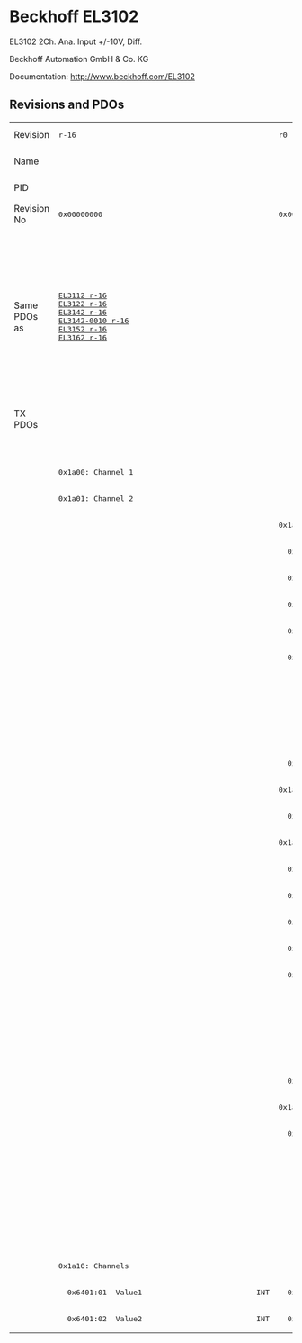 # Beckhoff EL3102

EL3102 2Ch. Ana. Input +/-10V, Diff.

Beckhoff Automation GmbH & Co. KG

Documentation: <a href="http://www.beckhoff.com/EL3102">http://www.beckhoff.com/EL3102</a>

## Revisions and PDOs
<table>
<tr >
<td class="first">Revision</td>
<td ><pre>r-16</pre></td>
<td ><pre>r0</pre></td>
<td ><pre>r1</pre></td>
<td ><pre>r2</pre></td>
<td ><pre>r3</pre></td>
<td ><pre>r4</pre></td>
<td ><pre>r9979</pre></td>
</tr>
<tr >
<td class="first">Name</td>
<td  colspan=6 align="center"><pre>EL3102 2Ch. Ana. Input +/-10V, Diff.</pre></td>
<td ><pre>EL3102 2Ch. Ana. Input +/-10V, DIFF</pre></td>
</tr>
<tr >
<td class="first">PID</td>
<td  colspan=7 align="center"><pre>0x0c1e3052</pre></td>
</tr>
<tr >
<td class="first">Revision No</td>
<td ><pre>0x00000000</pre></td>
<td ><pre>0x00100000</pre></td>
<td ><pre>0x00110000</pre></td>
<td ><pre>0x00120000</pre></td>
<td ><pre>0x00130000</pre></td>
<td ><pre>0x00140000</pre></td>
<td ><pre>0x270b0000</pre></td>
</tr>
<tr >
<td class="first">Same PDOs as</td>
<td ><pre><a href="EL3112">EL3112 r-16</a><br/><a href="EL3122">EL3122 r-16</a><br/><a href="EL3142">EL3142 r-16</a><br/><a href="EL3142-0010">EL3142-0010 r-16</a><br/><a href="EL3152">EL3152 r-16</a><br/><a href="EL3162">EL3162 r-16</a></pre></td>
<td  colspan=3 align="center"><pre><a href="EL3112">EL3112 r0</a><br/><a href="EL3112">EL3112 r1</a><br/><a href="EL3112">EL3112 r2</a><br/><a href="EL3122">EL3122 r0</a><br/><a href="EL3122">EL3122 r1</a><br/><a href="EL3122">EL3122 r2</a><br/><a href="EL3142">EL3142 r0</a><br/><a href="EL3142">EL3142 r1</a><br/><a href="EL3142">EL3142 r2</a><br/><a href="EL3142-0010">EL3142-0010 r0</a><br/><a href="EL3142-0010">EL3142-0010 r1</a><br/><a href="EL3142-0010">EL3142-0010 r2</a><br/><a href="EL3142-0010">EL3142-0010 r3</a><br/><a href="EL3152">EL3152 r0</a><br/><a href="EL3152">EL3152 r1</a><br/><a href="EL3152">EL3152 r2</a><br/><a href="EL3162">EL3162 r0</a><br/><a href="EL3162">EL3162 r1</a><br/><a href="EL3162">EL3162 r2</a></pre></td>
<td  colspan=2 align="center"></td>
<td ><pre><a href="EL3162">EL3162 r9979</a></pre></td>
</tr>
<tr class="txpdo pdosection">
<td class="first" rowspan=35 valign=top>TX PDOs</td>
<td colspan=6 align="left"></td>
<td><pre>: </pre></td>
<td></td>
</tr>
<tr class="txpdo pdosection">
<td class="first" colspan=6 align="left"></td>
<td ><pre>: </pre></td>
</tr>
<tr class="txpdo pdosection">
<td class="first" colspan=6 align="left"><pre>0x1a00: Channel 1</pre></td>
<td ></td>
</tr>
<tr class="txpdo pdosection">
<td class="first" colspan=6 align="left"><pre>0x1a01: Channel 2</pre></td>
<td ></td>
</tr>
<tr class="txpdo pdosection">
<td class="first"></td>
<td  colspan=5 align="left"><pre>0x1a02: AI Standard Channel 1</pre></td>
<td ></td>
</tr>
<tr class="txpdo">
<td class="first"></td>
<td  colspan=5 align="left"><pre>  0x6000:01  Status__Underrange              BOOL</pre></td>
<td ></td>
</tr>
<tr class="txpdo">
<td class="first"></td>
<td  colspan=5 align="left"><pre>  0x6000:02  Status__Overrange               BOOL</pre></td>
<td ></td>
</tr>
<tr class="txpdo">
<td class="first"></td>
<td  colspan=5 align="left"><pre>  0x6000:03  Status__Limit 1                 BIT2</pre></td>
<td ></td>
</tr>
<tr class="txpdo">
<td class="first"></td>
<td  colspan=5 align="left"><pre>  0x6000:05  Status__Limit 2                 BIT2</pre></td>
<td ></td>
</tr>
<tr class="txpdo">
<td class="first"></td>
<td  colspan=5 align="left"><pre>  0x6000:07  Status__Error                   BOOL</pre></td>
<td ></td>
</tr>
<tr class="txpdo">
<td class="first" colspan=4 align="left"></td>
<td  colspan=2 align="left"><pre>  0x6000:0e  Status__Sync error              BOOL</pre></td>
<td ></td>
</tr>
<tr class="txpdo">
<td class="first" colspan=4 align="left"></td>
<td  colspan=2 align="left"><pre>  0x6000:0f  Status__TxPDO State             BOOL</pre></td>
<td ></td>
</tr>
<tr class="txpdo">
<td class="first" colspan=4 align="left"></td>
<td  colspan=2 align="left"><pre>  0x6000:10  Status__TxPDO Toggle            BOOL</pre></td>
<td ></td>
</tr>
<tr class="txpdo">
<td class="first"></td>
<td  colspan=5 align="left"><pre>  0x6000:11  Value                           INT</pre></td>
<td ></td>
</tr>
<tr class="txpdo pdosection">
<td class="first"></td>
<td  colspan=5 align="left"><pre>0x1a03: AI Compact Channel 1</pre></td>
<td ></td>
</tr>
<tr class="txpdo">
<td class="first"></td>
<td  colspan=5 align="left"><pre>  0x6000:11  Value                           INT</pre></td>
<td ></td>
</tr>
<tr class="txpdo pdosection">
<td class="first"></td>
<td  colspan=5 align="left"><pre>0x1a04: AI Standard Channel 2</pre></td>
<td ></td>
</tr>
<tr class="txpdo">
<td class="first"></td>
<td  colspan=5 align="left"><pre>  0x6010:01  Status__Underrange              BOOL</pre></td>
<td ></td>
</tr>
<tr class="txpdo">
<td class="first"></td>
<td  colspan=5 align="left"><pre>  0x6010:02  Status__Overrange               BOOL</pre></td>
<td ></td>
</tr>
<tr class="txpdo">
<td class="first"></td>
<td  colspan=5 align="left"><pre>  0x6010:03  Status__Limit 1                 BIT2</pre></td>
<td ></td>
</tr>
<tr class="txpdo">
<td class="first"></td>
<td  colspan=5 align="left"><pre>  0x6010:05  Status__Limit 2                 BIT2</pre></td>
<td ></td>
</tr>
<tr class="txpdo">
<td class="first"></td>
<td  colspan=5 align="left"><pre>  0x6010:07  Status__Error                   BOOL</pre></td>
<td ></td>
</tr>
<tr class="txpdo">
<td class="first" colspan=4 align="left"></td>
<td  colspan=2 align="left"><pre>  0x6010:0e  Status__Sync error              BOOL</pre></td>
<td ></td>
</tr>
<tr class="txpdo">
<td class="first" colspan=4 align="left"></td>
<td  colspan=2 align="left"><pre>  0x6010:0f  Status__TxPDO State             BOOL</pre></td>
<td ></td>
</tr>
<tr class="txpdo">
<td class="first" colspan=4 align="left"></td>
<td  colspan=2 align="left"><pre>  0x6010:10  Status__TxPDO Toggle            BOOL</pre></td>
<td ></td>
</tr>
<tr class="txpdo">
<td class="first"></td>
<td  colspan=5 align="left"><pre>  0x6010:11  Value                           INT</pre></td>
<td ></td>
</tr>
<tr class="txpdo pdosection">
<td class="first"></td>
<td  colspan=5 align="left"><pre>0x1a05: AI Compact Channel 2</pre></td>
<td ></td>
</tr>
<tr class="txpdo">
<td class="first"></td>
<td  colspan=5 align="left"><pre>  0x6010:11  Value                           INT</pre></td>
<td ></td>
</tr>
<tr class="txpdo pdosection">
<td class="first" colspan=5 align="left"></td>
<td ><pre>0x1a07: AI DINT Channel 1</pre></td>
<td ></td>
</tr>
<tr class="txpdo">
<td class="first" colspan=5 align="left"></td>
<td ><pre>  0x6001:11  Value                           DINT</pre></td>
<td ></td>
</tr>
<tr class="txpdo pdosection">
<td class="first" colspan=5 align="left"></td>
<td ><pre>0x1a09: AI DINT Channel 2</pre></td>
<td ></td>
</tr>
<tr class="txpdo">
<td class="first" colspan=5 align="left"></td>
<td ><pre>  0x6011:11  Value                           DINT</pre></td>
<td ></td>
</tr>
<tr class="txpdo pdosection">
<td class="first" colspan=6 align="left"><pre>0x1a10: Channels</pre></td>
<td ></td>
</tr>
<tr class="txpdo">
<td class="first"><pre>  0x6401:01  Value1                          INT</pre></td>
<td  colspan=3 align="left"><pre>  0x6401:01  Channel 1                       INT</pre></td>
<td  colspan=3 align="left"></td>
</tr>
<tr class="txpdo">
<td class="first"><pre>  0x6401:02  Value2                          INT</pre></td>
<td  colspan=3 align="left"><pre>  0x6401:02  Channel 2                       INT</pre></td>
<td  colspan=3 align="left"></td>
</tr>
</table>
